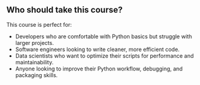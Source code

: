 ## Who should take this course?

This course is perfect for:

 - Developers who are comfortable with Python basics but struggle with larger projects.
 - Software engineers looking to write cleaner, more efficient code.
 - Data scientists who want to optimize their scripts for performance and maintainability.
 - Anyone looking to improve their Python workflow, debugging, and packaging skills.
